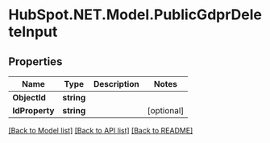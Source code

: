 # HubSpot.NET.Model.PublicGdprDeleteInput

## Properties

Name | Type | Description | Notes
------------ | ------------- | ------------- | -------------
**ObjectId** | **string** |  | 
**IdProperty** | **string** |  | [optional] 

[[Back to Model list]](../README.md#documentation-for-models) [[Back to API list]](../README.md#documentation-for-api-endpoints) [[Back to README]](../README.md)


